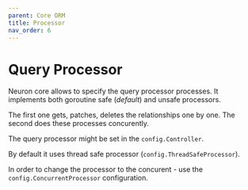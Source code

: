 ```yaml
---
parent: Core ORM
title: Processor
nav_order: 6
---
```


# Query Processor

Neuron core allows to specify the query processor processes. It implements both goroutine safe (_default_) and unsafe processors. 

The first one gets, patches, deletes the relationships one by one. 
The second does these processes concurently.

The query processor might be set in the `config.Controller`. 

By default it uses thread safe processor (`config.ThreadSafeProcessor`).

In order to change the processor to the concurent - use the `config.ConcurrentProcessor` configuration.

